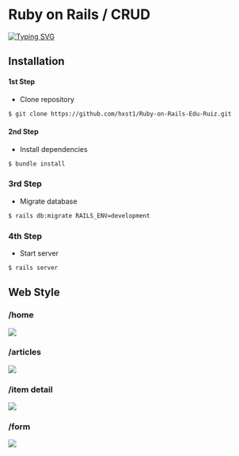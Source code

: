 # Ruby on Rails / CRUD

[![Typing SVG](https://readme-typing-svg.herokuapp.com?font=Fira+Code&pause=1000&color=F71164&width=435&lines=by+Edu+Ruiz)](https://git.io/typing-svg)
 
## Installation

#### 1st Step
- Clone repository
```bash
$ git clone https://github.com/hxst1/Ruby-on-Rails-Edu-Ruiz.git
```

#### 2nd Step
- Install dependencies
```bash
$ bundle install
```

### 3rd Step
- Migrate database
```bash
$ rails db:migrate RAILS_ENV=development
```

### 4th Step
- Start server
```bash
$ rails server
```


## Web Style
### /home

![](https://media.discordapp.net/attachments/624605738551083015/1011939058810888284/unknown.png?width=810&height=441)

### /articles

![](https://media.discordapp.net/attachments/624605738551083015/1011939059133861958/unknown.png?width=810&height=441)

### /item detail

![](https://cdn.discordapp.com/attachments/935899626706444368/1011937172544299018/Captura_de_Pantalla_2022-08-24_a_las_11.56.58.png)


### /form

![](https://media.discordapp.net/attachments/624605738551083015/1011939059712671855/unknown.png?width=810&height=441)
